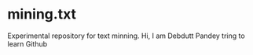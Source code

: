 # mining.txt
Experimental repository for text minning.
Hi, I am Debdutt Pandey tring to learn Github
